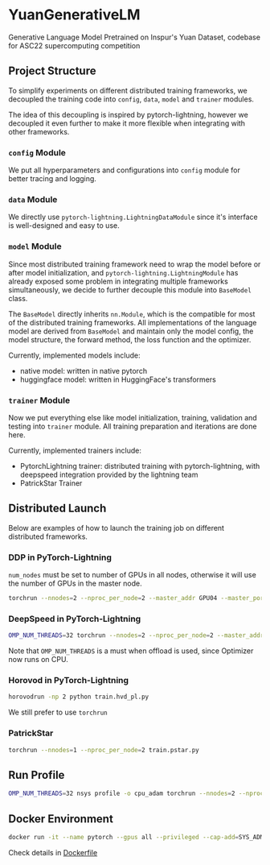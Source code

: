 # YuanGenerativeLM
Generative Language Model Pretrained on Inspur's Yuan Dataset, codebase for ASC22 supercomputing competition

## Project Structure

To simplify experiments on different distributed training frameworks, we decoupled the training code into `config`, `data`, `model` and `trainer` modules.

The idea of this decoupling is inspired by pytorch-lightning, however we decoupled it even further to make it more flexible when integrating with other frameworks.

### `config` Module

We put all hyperparameters and configurations into `config` module for better tracing and logging.

### `data` Module

We directly use `pytorch-lightning.LightningDataModule` since it's interface is well-designed and easy to use.

### `model` Module

Since most distributed training framework need to wrap the model before or after model initialization, and `pytorch-lightning.LightningModule` has already exposed some problem in integrating multiple frameworks simultaneously, we decide to further decouple this module into `BaseModel` class.

The `BaseModel` directly inherits `nn.Module`, which is the compatible for most of the distributed training frameworks. All implementations of the language model are derived from `BaseModel` and maintain only the model config, the model structure, the forward method, the loss function and the optimizer.

Currently, implemented models include:
- native model: written in native pytorch
- huggingface model: written in HuggingFace's transformers

### `trainer` Module

Now we put everything else like model initialization, training, validation and testing into `trainer` module. All training preparation and iterations are done here.

Currently, implemented trainers include:
- PytorchLightning trainer: distributed training with pytorch-lightning, with deepspeed integration provided by the lightning team
- PatrickStar Trainer

## Distributed Launch

Below are examples of how to launch the training job on different distributed frameworks.

### DDP in PyTorch-Lightning

`num_nodes` must be set to number of GPUs in all nodes, otherwise it will use the number of GPUs in the master node.

```sh
torchrun --nnodes=2 --nproc_per_node=2 --master_addr GPU04 --master_port 9001 --node_rank 1 train.ddp_pl.py
```

### DeepSpeed in PyTorch-Lightning

```sh
OMP_NUM_THREADS=32 torchrun --nnodes=2 --nproc_per_node=2 --master_addr GPU04 --master_port 9001 --node_rank 1 train.ds_pl.py
```

Note that `OMP_NUM_THREADS` is a must when offload is used, since Optimizer now runs on CPU. 

### Horovod in PyTorch-Lightning

```sh
horovodrun -np 2 python train.hvd_pl.py
```

We still prefer to use `torchrun`

### PatrickStar

```sh
torchrun --nnodes=1 --nproc_per_node=2 train.pstar.py
```

## Run Profile

```sh
OMP_NUM_THREADS=32 nsys profile -o cpu_adam torchrun --nnodes=2 --nproc_per_node=2 --master_addr GPU04 --master_port 9001 --node_rank 0 train.ds_pl.py
```

## Docker Environment

```sh
docker run -it --name pytorch --gpus all --privileged --cap-add=SYS_ADMIN --ipc=host --network=host --ulimit memlock=-1 --ulimit stack=67108864 --device=/dev/infiniband -v $(pwd):/workspace registry.cn-hangzhou.aliyuncs.com/ncj/pytorch bash
```

Check details in [Dockerfile](./Dockerfile)